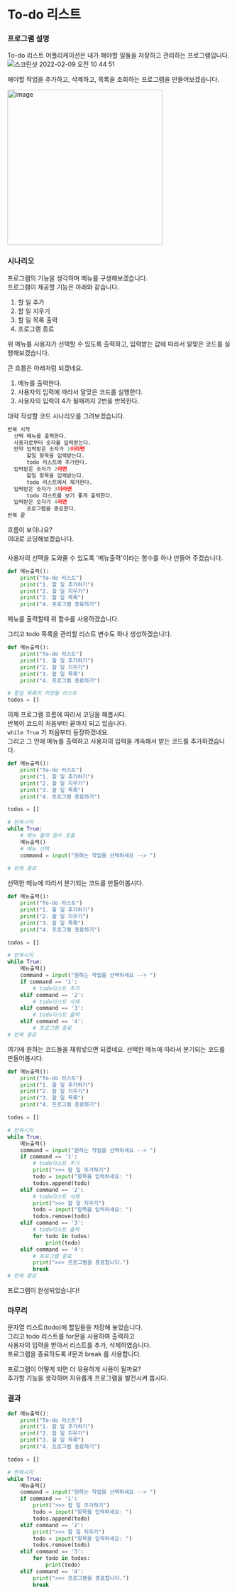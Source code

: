 # To-do 리스트
### 프로그램 설명
To-do 리스트 어플리케이션은 내가 해야할 일들을 저장하고 관리하는 프로그램입니다.       
![스크린샷 2022-02-09 오전 10 44 51](https://user-images.githubusercontent.com/48852104/153106045-be4d5f19-882a-4172-bf96-ad00747a214f.png)

해야할 작업을 추가하고, 삭제하고, 목록을 조회하는 프로그램을 만들어보겠습니다.     

<img width="349" alt="image" src="https://user-images.githubusercontent.com/89170523/232436818-4e2f9e8c-ad88-43b3-b312-9734c05e1a05.png">

### 시나리오
프로그램의 기능을 생각하며 메뉴를 구생해보겠습니다.        
프로그램이 제공할 기능은 아래와 같습니다.     
1. 할 일 추가
2. 할 일 지우기
3. 할 일 목록 출력
4. 프로그램 종료

위 메뉴를 사용자가 선택할 수 있도록 출력하고, 입력받는 값에 따라서 알맞은 코드를 실행해보겠습니다.       

큰 흐름은 아래처럼 되겠네요.
1. 메뉴를 출력한다.
2. 사용자의 입력에 따라서 알맞은 코드를 실행한다.
3. 사용자의 입력이 4가 될때까지 2번을 반복한다.

대략 작성할 코드 시나리오를 그려보겠습니다.
```python
반복 시작
  선택 메뉴를 출력한다.
  사용자로부터 숫자를 입력받는다.
  만약 입력받은 숫자가 1이라면
      할일 항목을 입력받는다.
      todo 리스트에 추가한다.
  입력받은 숫자가 2라면
      할일 항목을 입력받는다.
      todo 리스트에서 제거한다.
  입력받은 숫자가 3이라면
      todo 리스트를 보기 좋게 출력한다.
  입력받은 숫자가 4라면
      프로그램을 종료한다.
반복 끝
```
흐름이 보이나요?       
이대로 코딩해보겠습니다.

### 
사용자의 선택을 도와줄 수 있도록 '메뉴출력'이라는 함수를 하나 만들어 주겠습니다.
```python
def 메뉴출력():
    print("To-do 리스트")
    print("1. 할 일 추가하기")
    print("2. 할 일 지우기")
    print("3. 할 일 목록")
    print("4. 프로그램 종료하기")
```
메뉴를 출력할때 위 함수를 사용하겠습니다.     

그리고 todo 목록을 관리할 리스트 변수도 하나 생성하겠습니다.
```python
def 메뉴출력():
    print("To-do 리스트")
    print("1. 할 일 추가하기")
    print("2. 할 일 지우기")
    print("3. 할 일 목록")
    print("4. 프로그램 종료하기")

# 할일 목록이 저장될 리스트
todos = []
```
이제 프로그램 흐름에 따라서 코딩을 해봅시다.      
반복이 코드의 처음부터 끝까지 되고 있습니다.      
`while True` 가 처음부터 등장하겠네요.     
그리고 그 안에 메뉴를 출력하고 사용자의 입력을 계속해서 받는 코드를 추가하겠습니다.

```python
def 메뉴출력():
    print("To-do 리스트")
    print("1. 할 일 추가하기")
    print("2. 할 일 지우기")
    print("3. 할 일 목록")
    print("4. 프로그램 종료하기")

todos = []

# 반복시작
while True:
    # 메뉴 출력 함수 호출
    메뉴출력()
    # 메뉴 선택
    command = input("원하는 작업을 선택하세요 --> ")
    
# 반복 종료
```
선택한 메뉴에 따라서 분기되는 코드를 만들어봅시다.       
```python
def 메뉴출력():
    print("To-do 리스트")
    print("1. 할 일 추가하기")
    print("2. 할 일 지우기")
    print("3. 할 일 목록")
    print("4. 프로그램 종료하기")

todos = []

# 반복시작
while True:
    메뉴출력()
    command = input("원하는 작업을 선택하세요 --> ")
    if command == '1':
        # todo리스트 추가
    elif command == '2':
        # todo리스트 삭제
    elif command == '3':
        # todo리스트 출력
    elif command == '4':
        # 프로그램 종료
# 반복 종료
```

여기에 원하는 코드들을 채워넣으면 되겠네요.
선택한 메뉴에 따라서 분기되는 코드를 만들어봅시다.     

```python
def 메뉴출력():
    print("To-do 리스트")
    print("1. 할 일 추가하기")
    print("2. 할 일 지우기")
    print("3. 할 일 목록")
    print("4. 프로그램 종료하기")

todos = []

# 반복시작
while True:
    메뉴출력()
    command = input("원하는 작업을 선택하세요 --> ")
    if command == '1':
        # todo리스트 추가
        print(">>> 할 일 추가하기")
        todo = input("항목을 입력하세요: ")
        todos.append(todo)
    elif command == '2':
        # todo리스트 삭제
        print(">>> 할 일 지우기")
        todo = input("항목을 입력하세요: ")
        todos.remove(todo)
    elif command == '3':
        # todo리스트 출력
        for todo in todos:
            print(todo)
    elif command == '4':
        # 프로그램 종료
        print(">>> 프로그램을 종료합니다.")
        break
# 반복 종료
```
프로그램이 완성되었습니다!

### 마무리
문자열 리스트(todo)에 할일들을 저장해 놓았습니다.    
그리고 todo 리스트를 for문을 사용하여 출력하고     
사용자의 입력을 받아서 리스트를 추가, 삭제하였습니다.       
프로그램을 종료하도록 if문과 break 를 사용합니다.       

프로그램이 어떻게 되면 더 유용하게 사용이 될까요?    
추가할 기능을 생각하며 자유롭게 프로그램을 발전시켜 봅시다.

### 결과
```python
def 메뉴출력():
    print("To-do 리스트")
    print("1. 할 일 추가하기")
    print("2. 할 일 지우기")
    print("3. 할 일 목록")
    print("4. 프로그램 종료하기")

todos = []

# 반복시작
while True:
    메뉴출력()
    command = input("원하는 작업을 선택하세요 --> ")
    if command == '1':
        print(">>> 할 일 추가하기")
        todo = input("항목을 입력하세요: ")
        todos.append(todo)
    elif command == '2':
        print(">>> 할 일 지우기")
        todo = input("항목을 입력하세요: ")
        todos.remove(todo)
    elif command == '3':
        for todo in todos:
            print(todo)
    elif command == '4':
        print(">>> 프로그램을 종료합니다.")
        break
```


